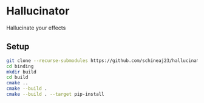 # Hallucinator
Hallucinate your effects

## Setup
```bash
git clone --recurse-submodules https://github.com/schineaj23/hallucinator.git
cd binding
mkdir build
cd build
cmake ..
cmake --build .
cmake --build . --target pip-install
```
